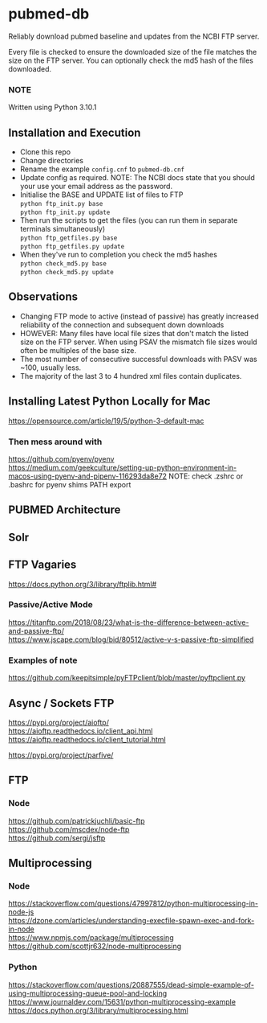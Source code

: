 # pubmed-db

Reliably download pubmed baseline and updates from the NCBI FTP server. 

Every file is checked to ensure the downloaded size of the file matches the size on the FTP server. You can optionally check the md5 hash of the files downloaded.  

### NOTE
Written using Python 3.10.1

## Installation and Execution 
- Clone this repo
- Change directories 
- Rename the example `config.cnf` to `pubmed-db.cnf`
- Update config as required. NOTE: The NCBI docs state that you should your use your email address as the password. 
- Initialise the BASE and UPDATE list of files to FTP   
`python ftp_init.py base`   
`python ftp_init.py update`   
- Then run the scripts to get the files (you can run them in separate terminals simultaneously)   
`python ftp_getfiles.py base`      
`python ftp_getfiles.py update`
- When they've run to completion you check the md5 hashes   
`python check_md5.py base`   
`python check_md5.py update` 

## Observations
- Changing FTP mode to active (instead of passive) has greatly increased reliability of the connection and subsequent down downloads
- HOWEVER: Many files have local file sizes that don't match the listed size on the FTP server. When using PSAV the mismatch file sizes would often be multiples of the base size.
- The most number of consecutive successful downloads with PASV was ~100, usually less.
- The majority of the last 3 to 4 hundred xml files contain duplicates.

## Installing Latest Python Locally for Mac

https://opensource.com/article/19/5/python-3-default-mac

### Then mess around with
https://github.com/pyenv/pyenv  
https://medium.com/geekculture/setting-up-python-environment-in-macos-using-pyenv-and-pipenv-116293da8e72
NOTE: check .zshrc or .bashrc for pyenv shims PATH export 

## PUBMED Architecture

## Solr


## FTP Vagaries
https://docs.python.org/3/library/ftplib.html#   

### Passive/Active Mode
https://titanftp.com/2018/08/23/what-is-the-difference-between-active-and-passive-ftp/   
https://www.jscape.com/blog/bid/80512/active-v-s-passive-ftp-simplified   

### Examples of note
https://github.com/keepitsimple/pyFTPclient/blob/master/pyftpclient.py   

## Async / Sockets FTP
https://pypi.org/project/aioftp/   
https://aioftp.readthedocs.io/client_api.html   
https://aioftp.readthedocs.io/client_tutorial.html   

https://pypi.org/project/parfive/   

## FTP

### Node
https://github.com/patrickjuchli/basic-ftp   
https://github.com/mscdex/node-ftp   
https://github.com/sergi/jsftp   

## Multiprocessing

### Node
https://stackoverflow.com/questions/47997812/python-multiprocessing-in-node-js   
https://dzone.com/articles/understanding-execfile-spawn-exec-and-fork-in-node   
https://www.npmjs.com/package/multiprocessing   
https://github.com/scottjr632/node-multiprocessing  

### Python
https://stackoverflow.com/questions/20887555/dead-simple-example-of-using-multiprocessing-queue-pool-and-locking   
https://www.journaldev.com/15631/python-multiprocessing-example   
https://docs.python.org/3/library/multiprocessing.html   